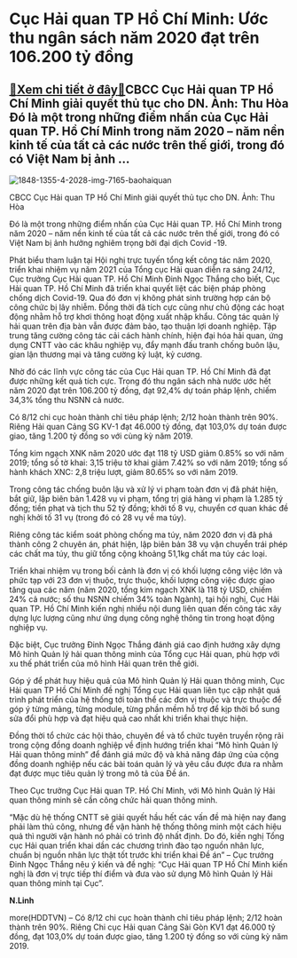 Cục Hải quan TP Hồ Chí Minh: Ước thu ngân sách năm 2020 đạt trên 106.200 tỷ đồng
================================================================================

[:gift:Xem chi tiết ở đây:gift:](https://hddtvn.com/cuc-hai-quan-tp-ho-chi-minh-uoc-thu-ngan-sach-nam-2020-dat-tren-106-200-ty-dong-2/)CBCC Cục Hải quan TP Hồ Chí Minh giải quyết thủ tục cho DN. Ảnh: Thu Hòa Đó là một trong những điểm nhấn của Cục Hải quan TP. Hồ Chí Minh trong năm 2020 – năm nền kinh tế của tất cả các nước trên thế giới, trong đó có Việt Nam bị ảnh …
-------------------------------------------------------------------------------------------------------------------------------------------------------------------------------------------------------------------------------------------





![1848-1355-4-2028-img-7165-baohaiquan](https://hddtvn.com/wp-content/uploads/2021/01/1848_1355_4-2028_IMG-7165_Baohaiquan-3.jpg "CBCC Cục Hải quan TP Hồ Chí Minh giải quyết thủ tục cho DN. Ảnh: Thu Hòa")


CBCC Cục Hải quan TP Hồ Chí Minh giải quyết thủ tục cho DN. Ảnh: Thu Hòa



Đó là một trong những điểm nhấn của Cục Hải quan TP. Hồ Chí Minh trong năm 2020 – năm nền kinh tế của tất cả các nước trên thế giới, trong đó có Việt Nam bị ảnh hưởng nghiêm trọng bởi đại dịch Covid -19.


Phát biểu tham luận tại Hội nghị trực tuyến tổng kết công tác năm 2020, triển khai nhiệm vụ năm 2021 của Tổng cục Hải quan diễn ra sáng 24/12, Cục trưởng Cục Hải quan TP. Hồ Chí Minh Đinh Ngọc Thắng cho biết, Cục Hải quan TP. Hồ Chí Minh đã triển khai quyết liệt các biện pháp phòng chống dịch Covid-19. Qua đó đơn vị không phát sinh trường hợp cán bộ công chức bị lây nhiễm. Đồng thời đã tích cực cũng như chủ động các hoạt động nhằm hỗ trợ khơi thông hoạt động xuất nhập khẩu. Công tác quản lý hải quan trên địa bàn vẫn được đảm bảo, tạo thuận lợi doanh nghiệp. Tập trung tăng cường công tác cải cách hành chính, hiện đại hóa hải quan, ứng dụng CNTT vào các khâu nghiệp vụ, đẩy mạnh đấu tranh chống buôn lậu, gian lận thương mại và tăng cường kỷ luật, kỷ cương.


Nhờ đó các lĩnh vực công tác của Cục Hải quan TP. Hồ Chí Minh đã đạt được những kết quả tích cực. Trong đó thu ngân sách nhà nước ước hết năm 2020 đạt trên 106.200 tỷ đồng, đạt 92,4% dự toán pháp lệnh, chiếm 34,3% tổng thu NSNN cả nước.


Có 8/12 chi cục hoàn thành chỉ tiêu pháp lệnh; 2/12 hoàn thành trên 90%. Riêng Hải quan Cảng SG KV-1 đạt 46.000 tỷ đồng, đạt 103,0% dự toán được giao, tăng 1.200 tỷ đồng so với cùng kỳ năm 2019.


Tổng kim ngạch XNK năm 2020 ước đạt 118 tỷ USD giảm 0.85% so với năm 2019; tổng số tờ khai: 3,15 triệu tờ khai giảm 7.42% so với năm 2019; tổng số hành khách XNC: 2,8 triệu lượt, giảm 80.65% so với năm 2019.


Trong công tác chống buôn lậu và xử lý vi phạm toàn đơn vị đã phát hiện, bắt giữ, lập biên bản 1.428 vụ vi phạm, tổng trị giá hàng vi phạm là 1.285 tỷ đồng; tiền phạt và tịch thu 52 tỷ đồng; khởi tố 8 vụ, chuyển cơ quan khác đề nghị khởi tố 31 vụ (trong đó có 28 vụ về ma túy).


Riêng công tác kiểm soát phòng chống ma túy, năm 2020 đơn vị đã phá thành công 2 chuyên án, phát hiện, lập biên bản 38 vụ vận chuyển trái phép các chất ma túy, thu giữ tổng cộng khoảng 51,1kg chất ma túy các loại.


Triển khai nhiệm vụ trong bối cảnh là đơn vị có khối lượng công việc lớn và phức tạp với 23 đơn vị thuộc, trực thuộc, khối lượng công việc được giao tăng qua các năm (năm 2020, tổng kim ngạch XNK là 118 tỷ USD, chiếm 24% cả nước; số thu NSNN chiếm 34% toàn Ngành), tại hội nghị, Cục Hải quan TP. Hồ Chí Minh kiến nghị nhiều nội dung liên quan đến công tác xây dựng lực lượng cũng như ứng dụng công nghệ thông tin trong hoạt động nghiệp vụ.


Đặc biệt, Cục trưởng Đinh Ngọc Thắng đánh giá cao định hướng xây dựng Mô hình Quản lý hải quan thông minh của Tổng cục Hải quan, phù hợp với xu thế phát triển của mô hình Hải quan trên thế giới.


Góp ý để phát huy hiệu quả của Mô hình Quản lý Hải quan thông minh, Cục Hải quan TP Hồ Chí Minh đề nghị Tổng cục Hải quan liên tục cập nhật quá trình phát triển của hệ thống tới toàn thể các đơn vị thuộc và trực thuộc để góp ý từng mảng, từng module, từng phần mềm hỗ trợ để kịp thời bổ sung sửa đổi phù hợp và đạt hiệu quả cao nhất khi triển khai thực hiện.


Đồng thời tổ chức các hội thảo, chuyên đề và tổ chức tuyên truyền rộng rãi trong cộng đồng doanh nghiệp về định hướng triển khai “Mô hình Quản lý Hải quan thông minh” để đánh giá mức độ và khả năng đáp ứng của cộng đồng doanh nghiệp nếu các bài toán quản lý và yêu cầu được đưa ra nhằm đạt được mục tiêu quản lý trong mô tả của Đề án.


Theo Cục trưởng Cục Hải quan TP. Hồ Chí Minh, với Mô hình Quản lý Hải quan thông minh sẽ cần công chức hải quan thông minh.


“Mặc dù hệ thống CNTT sẽ giải quyết hầu hết các vấn đề mà hiện nay đang phải làm thủ công, nhưng để vận hành hệ thống thông minh một cách hiệu quả thì người vận hành nó phải có trình độ nhất định. Do đó, kiến nghị Tổng cục Hải quan triển khai dần các chương trình đào tạo nguồn nhân lực, chuẩn bị nguồn nhân lực thật tốt trước khi triển khai Đề án” – Cục trưởng Đinh Ngọc Thắng nêu ý kiến và đề nghị: “Cục Hải quan TP Hồ Chí Minh kiến nghị là đơn vị trực tiếp thí điểm và đưa vào sử dụng Mô hình Quản lý Hải quan thông minh tại Cục”.




**N.Linh**



more(HDDTVN) – Có 8/12 chi cục hoàn thành chỉ tiêu pháp lệnh; 2/12 hoàn thành trên 90%. Riêng Chi cục Hải quan Cảng Sài Gòn KV1 đạt 46.000 tỷ đồng, đạt 103,0% dự toán được giao, tăng 1.200 tỷ đồng so với cùng kỳ năm 2019.

